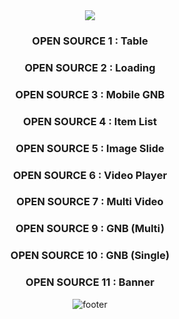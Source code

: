 
<div align="center">
<img src="https://capsule-render.vercel.app/api?type=waving&height=300&color=111&text=LIST&fontAlign=50&fontColor=fff" />

### OPEN SOURCE 1 : Table

### OPEN SOURCE 2 : Loading

### OPEN SOURCE 3 : Mobile GNB

### OPEN SOURCE 4 : Item List

### OPEN SOURCE 5 : Image Slide

### OPEN SOURCE 6 : Video Player

### OPEN SOURCE 7 : Multi Video

### OPEN SOURCE 9 : GNB (Multi)

### OPEN SOURCE 10 : GNB (Single)

### OPEN SOURCE 11 : Banner

![footer](https://capsule-render.vercel.app/api?section=footer&type=waving&height=200&color=000)
</div>



<!--
**JoSungHyeon/JoSungHyeon** is a ✨ _special_ ✨ repository because its `README.md` (this file) appears on your GitHub profile.

Here are some ideas to get you started:

- 🔭 I’m currently working on ...
- 🌱 I’m currently learning ...
- 👯 I’m looking to collaborate on ...
- 🤔 I’m looking for help with ...
- 💬 Ask me about ...
- 📫 How to reach me: ...
- 😄 Pronouns: ...
- ⚡ Fun fact: ...
-->
